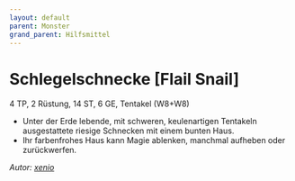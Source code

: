 ```yaml
---
layout: default
parent: Monster
grand_parent: Hilfsmittel
---
```


# Schlegelschnecke [Flail Snail]
4 TP, 2 Rüstung, 14 ST, 6 GE, Tentakel (W8+W8)
- Unter der Erde lebende, mit schweren, keulenartigen Tentakeln ausgestattete riesige Schnecken mit einem bunten Haus.
- Ihr farbenfrohes Haus kann Magie ablenken, manchmal aufheben oder zurückwerfen.

*Autor: [xenio](https://xenioinabottle.blogspot.com)*